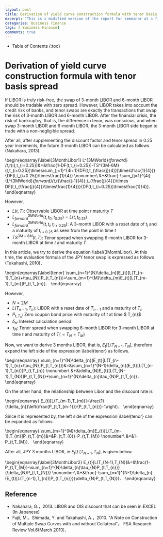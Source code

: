 ```yaml
---
layout: post
title: Derivation of yield curve construction formula with tenor basis spread 
excerpt: "This is a modified version of the report for semminar at a financial consulting firm in 2016."
categories: Business Finance
tags: [ Business Finance]
comments: true
---
```


* Table of Contents
{:toc}

# Derivation of yield curve construction formula with tenor basis spread
 
If LIBOR is truly risk-free, the swap of 3-month LIBOR and 6-month LIBOR should be tradable with zero spread. However, LIBOR takes into account the credit risk of banks, and tenor swaps are exactly the transactions that swap the risk of 3-month LIBOR and 6-month LIBOR. After the financial crisis, the risk of bankruptcy, that is, the difference in tenor, was conscious, and when swap 3-month LIBOR and 6-month LIBOR, the 3-month LIBOR side began to trade with a non-negligible spread.
 
After all, after supplementing the discount factor and tenor spread in 0.25 year increments, the future 3-month LIBOR can be calculated as follows (Nakahara, 2013).
 
\begin{eqnarray}\label{3MonthLibor1}
L^{3MWorld}_{forward}(t,t_{i},t_{i+0.25})&=&\frac{1-DF(t,t_{i+0.25})-TS^{3M-6M}(t,t_{i+0.25})\times\sum_{j=1}^{4i+1}{DF(t,t_{\frac{j}{4}})\times\frac{1}{4}}}{DF(t,t_{i+0.25})\times\frac{1}{4}} \nonumber\\
&+&\frac{-\sum_{j=1}^{4i}{L^{3MWorld}_{forward}(t,t_{\frac{j-1}{4}},t_{\frac{j}{4}})\times DF(t,t_{\frac{j}{4}})\times\frac{1}{4}}}{DF(t,t_{i+0.25})\times\frac{1}{4}}．
\end{eqnarray}
 
However,
 
* $L(t,T)$: Observable LIBOR at time point $t$ maturity $T$
* $L^{3MWorld}_{forward}(t,t_{0},t_{0.25})=L(t,t_{0.25})$
* $L^{3MWorld}_{forward}(t,t_{i},t_{i+0.25})$: A 3-month LIBOR with a reset date of $t_ {i}$ and a maturity of $t_{i+0.25}$ as seen from the point in time $t$
* $TS^{3M-6M}(t,T)$: Tenor spread when swapping 6-month LIBOR for 3-month LIBOR at time $t$ and maturity $T$
 
In this article, we try to derive the equation \label{3MonthLibor}. 
At this time, the evaluation formula of the JPY tenor swap is expressed as follows (Takahashi, 2010)．
 
\begin{eqnarray}\label{tenor}
\sum_{n=1}^{N}\delta_{n}(E_{t}[L(T_{n-1},T_{n}+\tau_{N}]P_{t,T_{n}})=\sum_{m=1}^{M}\delta_{m}E_{t}[L(T_{m-1},T_{m}]P_{t,T_{m}}．
\end{eqnarray}
 
However,
 
* $N=2M$
* $L(T_{n-1},T_{n})$: LIBOR with a reset date of $T_{n-1}$ and a maturity of $T_{n}$
* $P_{t,T_{n}}$: Zero coupon bond price with maturity of $t$ at time $ T_{n}$
* $\delta_{n}$: Interest calculation period
* $\tau_{N}$: Tenor spread when swapping 6-month LIBOR for 3-month LIBOR at time $t$ and maturity of $T (= T_{N} = T_{M})$
 
Now, we want to derive 3 months LIBOR, that is, $E_{t}[L(T_{N-1}, T_{N}]$, therefore expand the left side of the expression \label{tenor} as follows.
 
\begin{eqnarray}
\sum_{n=1}^{N}\delta_{n}(E_{t}[L(T_{n-1},T_{n}+\tau_{N}]P_{t,T_{n}})&=&\sum_{n=1}^{N-1}\delta_{n}(E_{t}[L(T_{n-1},T_{n})]P_{t,T_{n}} \nonumber\\
&+&\delta_{N}E_{t}[L(T_{N-1},T_{N})]P_{t,T_{N}}+\sum_{n=1}^{N}\delta_{n}\tau_{N}P_{t,T_{n}}．
\end{eqnarray}

On the other hand, the relationship between Libor and the discount rate is
 
\begin{eqnarray}
E_{t}[L(T_{m-1},T_{m})]=\frac{1}{\delta_{n}}\left(\frac{P_{t,T_{m-1}}}{P_{t,T_{n}}}-1\right)．
\end{eqnarray}
 
Since it is represented by, the left side of the expression \label{tenor} can be expanded as follows.
 
\begin{eqnarray}
\sum_{m=1}^{M}\delta_{m}E_{t}[L(T_{m-1},T_{m}]P_{t,T_{m}}&=&P_{t,T_{0}}-P_{t,T_{M}} \nonumber\\
&=&1-P_{t,T_{M}}．
\end{eqnarray}
 
After all, JPY 3 months LIBOR, ie $E_{t} [L(T_{N-1},T_{N}]$, is given below.
 
\begin{eqnarray}\label{3MonthLibor2}
E_{t}[L(T_{N-1},T_{N}]&=&\frac{1-P_{t,T_{M}}-\sum_{n=1}^{N}\delta_{n}\tau_{N}P_{t,T_{n}}}{\delta_{N}P_{t,T_{N}}} \nonumber\\
&+&\frac{-\sum_{n=1}^{N-1}\delta_{n}(E_{t}[L(T_{n-1},T_{n})]P_{t,T_{n}}}{\delta_{N}P_{t,T_{N}}}．
\end{eqnarray}

## Reference
* Nakahara, G.，2013. LIBOR and OIS discount that can be seen in EXCEL (In Japanese)
* Fujii, M.，Shimada, Y. and Takahashi, A.，2010. "A Note on Construction of Multiple Swap Curves with and without Collateral"， FSA Research Review Vol.6(March 2010)．